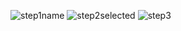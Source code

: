 ![step1name](https://github.com/user-attachments/assets/699199e8-53bb-48ce-8031-763283624e56)
![step2selected](https://github.com/user-attachments/assets/cde02a58-03b1-416c-a0e4-b0a57da151f1)
![step3](https://github.com/user-attachments/assets/7d9b9637-f17f-4366-bc72-29c6af632990)

